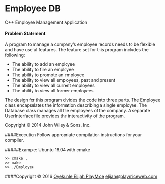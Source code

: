 ﻿Employee DB
====================
C++ Employee Management Application

#### Problem Statement
A program to manage a company’s employee records needs to be flexible and have useful features.
The feature set for this program includes the following:
* The ability to add an employee
* The ability to fire an employee
* The ability to promote an employee
* The ability to view all employees, past and present
* The ability to view all current employees
* The ability to view all former employees

The design for this program divides the code into three parts. The Employee class encapsulates the
information describing a single employee. The Database class manages all the employees of the
company. A separate UserInterface file provides the interactivity of the program.

Copyright © 2014 John Wiley & Sons, Inc.

####Execution
Follow appropriate compilation instructions for your compiler.

#####Example: Ubuntu 16.04 with cmake

    >> cmake .
    >> make
    >> ./Employee

####Copyright
© 2016 [Oyekunle Elijah PlayMice](http://www.playmiceweb.com/) <elijah@playmiceweb.com>